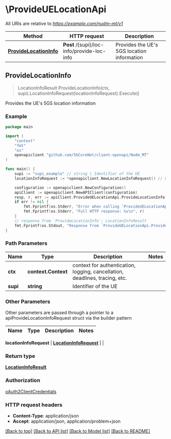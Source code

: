 # \ProvideUELocationApi

All URIs are relative to *https://example.com/nudm-mt/v1*

Method | HTTP request | Description
------------- | ------------- | -------------
[**ProvideLocationInfo**](ProvideUELocationApi.md#ProvideLocationInfo) | **Post** /{supi}/loc-info/provide-loc-info | Provides the UE&#39;s 5GS location information



## ProvideLocationInfo

> LocationInfoResult ProvideLocationInfo(ctx, supi).LocationInfoRequest(locationInfoRequest).Execute()

Provides the UE's 5GS location information

### Example

```go
package main

import (
    "context"
    "fmt"
    "os"
    openapiclient "github.com/5GCoreNet/client-openapi/Nudm_MT"
)

func main() {
    supi := "supi_example" // string | Identifier of the UE
    locationInfoRequest := *openapiclient.NewLocationInfoRequest() // LocationInfoRequest | 

    configuration := openapiclient.NewConfiguration()
    apiClient := openapiclient.NewAPIClient(configuration)
    resp, r, err := apiClient.ProvideUELocationApi.ProvideLocationInfo(context.Background(), supi).LocationInfoRequest(locationInfoRequest).Execute()
    if err != nil {
        fmt.Fprintf(os.Stderr, "Error when calling `ProvideUELocationApi.ProvideLocationInfo``: %v\n", err)
        fmt.Fprintf(os.Stderr, "Full HTTP response: %v\n", r)
    }
    // response from `ProvideLocationInfo`: LocationInfoResult
    fmt.Fprintf(os.Stdout, "Response from `ProvideUELocationApi.ProvideLocationInfo`: %v\n", resp)
}
```

### Path Parameters


Name | Type | Description  | Notes
------------- | ------------- | ------------- | -------------
**ctx** | **context.Context** | context for authentication, logging, cancellation, deadlines, tracing, etc.
**supi** | **string** | Identifier of the UE | 

### Other Parameters

Other parameters are passed through a pointer to a apiProvideLocationInfoRequest struct via the builder pattern


Name | Type | Description  | Notes
------------- | ------------- | ------------- | -------------

 **locationInfoRequest** | [**LocationInfoRequest**](LocationInfoRequest.md) |  | 

### Return type

[**LocationInfoResult**](LocationInfoResult.md)

### Authorization

[oAuth2ClientCredentials](../README.md#oAuth2ClientCredentials)

### HTTP request headers

- **Content-Type**: application/json
- **Accept**: application/json, application/problem+json

[[Back to top]](#) [[Back to API list]](../README.md#documentation-for-api-endpoints)
[[Back to Model list]](../README.md#documentation-for-models)
[[Back to README]](../README.md)

